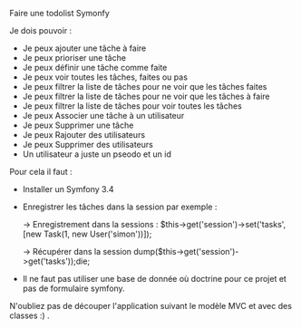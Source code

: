 Faire une todolist Symonfy

Je dois pouvoir :
* Je peux ajouter une tâche à faire
* Je peux prioriser une tâche
* Je peux définir une tâche comme faite
* Je peux voir toutes les tâches, faites ou pas
* Je peux filtrer la liste de tâches pour ne voir que les tâches faites
* Je peux filtrer la liste de tâches pour ne voir que les tâches à faire
* Je peux filtrer la liste de tâches pour voir toutes les tâches
* Je peux Associer une tâche à un utilisateur
* Je peux Supprimer une tâche
* Je peux Rajouter des utilisateurs
* Je peux Supprimer des utilisateurs
* Un utilisateur a juste un pseodo et un id



Pour cela il faut :

* Installer un Symfony 3.4
* Enregistrer les tâches dans la session par exemple :

    -> Enregistrement dans la sessions : $this->get('session')->set('tasks', [new Task(1, new User('simon'))]);
    
    -> Récupérer dans la session dump($this->get('session')->get('tasks'));die;

* Il ne faut pas utiliser une base de donnée où doctrine pour ce projet et pas de formulaire symfony.

N'oubliez pas de découper l'application suivant le modèle MVC et avec des classes :) .
